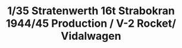 ---
layout: product
title: "1/35 Stratenwerth 16t Strabokran 1944/45 Production / V-2 Rocket/ Vidalwagen"
price: "8200" 
desc: "Maketa"
img_path: "/assets/img/TAKO2123.jpg"
brand: "N/A"
available: false
special_offer: false
new: false
soon: false
cat: "010000"
subcat: "010200"
subsubcat: "0N/A"
sifra: "TAKO2123"
popular: true
---